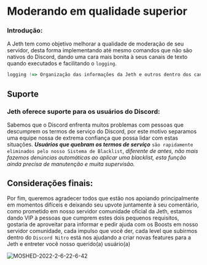 # Moderando em qualidade superior</h2>
### Introdução:

  A Jeth tem como objetivo melhorar a qualidade de moderação de seu servidor, desta forma implementando até mesmo comandos que não são nativos do Discord, dando uma cara mais bonita à seus canais de texto quando executados e facilitando o `logging`.

```js
logging !=> Organização das informações da Jeth e outros dentro dos canais de texto do Discord.
```

## Suporte
### Jeth oferece suporte para os usuários do Discord:


  Sabemos que o Discord enfrenta muitos problemas com pessoas que descumprem os termos de serviço do Discord, por este motivo separamos uma equipe nossa de extrema confiança que possa lidar com estas situações. ***Usuários que quebram os termos de serviço*** `são rapidamente eliminados pelo nosso Sistema de Blacklist`, *diferente de antes, não mais fazemos denúncias automáticas ao aplicar uma blacklist, esta função ainda precisa de manutenção e muita supervisão.*


## Considerações finais:

  
  Por fim, queremos agradecer todos que estão nos apoiando principalmente em momentos difíceis e deixando seu upvote juntamente à seu comentário, como prometido em nosso servidor comunidade oficial da Jeth, estamos dando VIP à pessoas que cumprem estes dois pequenos requisitos, gostaria de aproveitar para informar e pedir ajuda com os Boosts em nosso servidor comunidade, cada impulso que você der, cada level que subirmos dentro do `Discord Nitro` está nos ajudando a criar novas features para a Jeth e entreter você nosso querido(a) usuário(a)


![MOSHED-2022-2-6-22-6-42](https://user-images.githubusercontent.com/82925878/160325797-81164125-86b5-4f1d-856d-55cde88a047b.jpg)

